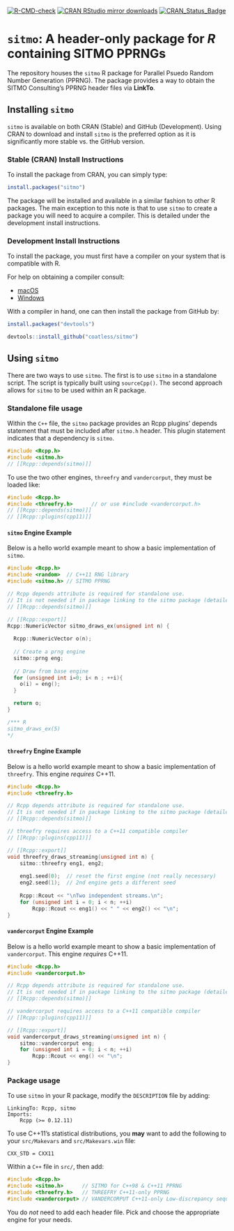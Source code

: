 <!-- README.md is generated from README.Rmd. Please edit that file -->
<!-- badges: start -->

[![R-CMD-check](https://github.com/coatless-rpkg/sitmo/actions/workflows/R-CMD-check.yaml/badge.svg)](https://github.com/coatless-rpkg/sitmo/actions/workflows/R-CMD-check.yaml)
[![CRAN RStudio mirror
downloads](https://cranlogs.r-pkg.org/badges/sitmo)](https://www.r-pkg.org/pkg/sitmo)
[![CRAN_Status_Badge](https://www.r-pkg.org/badges/version/sitmo)](https://cran.r-project.org/package=sitmo)
<!-- badges: end -->

# `sitmo`: A header-only package for *R* containing SITMO PPRNGs

The repository houses the `sitmo` R package for Parallel Psuedo Random
Number Generation (PPRNG). The package provides a way to obtain the
SITMO Consulting’s PPRNG header files via **LinkTo**.

## Installing `sitmo`

`sitmo` is available on both CRAN (Stable) and GitHub (Development).
Using CRAN to download and install `sitmo` is the preferred option as it
is significantly more stable vs. the GitHub version.

### Stable (CRAN) Install Instructions

To install the package from CRAN, you can simply type:

``` r
install.packages("sitmo")
```

The package will be installed and available in a similar fashion to
other R packages. The main exception to this note is that to use `sitmo`
to create a package you will need to acquire a compiler. This is
detailed under the development install instructions.

### Development Install Instructions

To install the package, you must first have a compiler on your system
that is compatible with R.

For help on obtaining a compiler consult:

- [macOS](https://thecoatlessprofessor.com/programming/r-compiler-tools-for-rcpp-on-os-x/)
- [Windows](https://thecoatlessprofessor.com/programming/rcpp/install-rtools-for-rcpp/)

With a compiler in hand, one can then install the package from GitHub
by:

``` r
install.packages("devtools")

devtools::install_github("coatless/sitmo")
```

## Using `sitmo`

There are two ways to use `sitmo`. The first is to use `sitmo` in a
standalone script. The script is typically built using `sourceCpp()`.
The second approach allows for `sitmo` to be used within an R package.

### Standalone file usage

Within the `C++` file, the `sitmo` package provides an Rcpp plugins’
depends statement that must be included after `sitmo.h` header. This
plugin statement indicates that a dependency is `sitmo`.

``` cpp
#include <Rcpp.h>
#include <sitmo.h> 
// [[Rcpp::depends(sitmo)]]
```

To use the two other engines, `threefry` and `vandercorput`, they must
be loaded like:

``` cpp
#include <Rcpp.h>
#include <threefry.h>      // or use #include <vandercorput.h>
// [[Rcpp::depends(sitmo)]]
// [[Rcpp::plugins(cpp11)]]
```

#### `sitmo` Engine Example

Below is a hello world example meant to show a basic implementation of
`sitmo`.

``` cpp
#include <Rcpp.h>
#include <random>  // C++11 RNG library
#include <sitmo.h> // SITMO PPRNG

// Rcpp depends attribute is required for standalone use. 
// It is not needed if in package linking to the sitmo package (detailed next).
// [[Rcpp::depends(sitmo)]]

// [[Rcpp::export]]
Rcpp::NumericVector sitmo_draws_ex(unsigned int n) {
  
  Rcpp::NumericVector o(n);
  
  // Create a prng engine
  sitmo::prng eng;
  
  // Draw from base engine
  for (unsigned int i=0; i< n ; ++i){
    o(i) = eng();  
  }

  return o;
}

/*** R
sitmo_draws_ex(5)
*/
```

#### `threefry` Engine Example

Below is a hello world example meant to show a basic implementation of
`threefry`. This engine *requires* C++11.

``` cpp
#include <Rcpp.h>
#include <threefry.h>

// Rcpp depends attribute is required for standalone use. 
// It is not needed if in package linking to the sitmo package (detailed next).
// [[Rcpp::depends(sitmo)]]

// threefry requires access to a C++11 compatible compiler
// [[Rcpp::plugins(cpp11)]]

// [[Rcpp::export]]
void threefry_draws_streaming(unsigned int n) {
    sitmo::threefry eng1, eng2; 
 
    eng1.seed(0);  // reset the first engine (not really necessary)
    eng2.seed(1);  // 2nd engine gets a different seed
 
    Rcpp::Rcout << "\nTwo independent streams.\n";
    for (unsigned int i = 0; i < n; ++i)
        Rcpp::Rcout << eng1() << " " << eng2() << "\n";
}
```

#### `vandercorput` Engine Example

Below is a hello world example meant to show a basic implementation of
`vandercorput`. This engine *requires* C++11.

``` cpp
#include <Rcpp.h>
#include <vandercorput.h>

// Rcpp depends attribute is required for standalone use. 
// It is not needed if in package linking to the sitmo package (detailed next).
// [[Rcpp::depends(sitmo)]]

// vandercorput requires access to a C++11 compatible compiler
// [[Rcpp::plugins(cpp11)]]

// [[Rcpp::export]]
void vandercorput_draws_streaming(unsigned int n) {
    sitmo::vandercorput eng;
    for (unsigned int i = 0; i < n; ++i)
        Rcpp::Rcout << eng() << "\n"; 
}
```

### Package usage

To use `sitmo` in your R package, modify the `DESCRIPTION` file by
adding:

    LinkingTo: Rcpp, sitmo
    Imports:
        Rcpp (>= 0.12.11)

To use C++11’s statistical distributions, you **may** want to add the
following to your `src/Makevars` and `src/Makevars.win` file:

    CXX_STD = CXX11

Within a `C++` file in `src/`, then add:

``` cpp
#include <Rcpp.h>
#include <sitmo.h>      // SITMO for C++98 & C++11 PPRNG
#include <threefry.h>   // THREEFRY C++11-only PPRNG
#include <vandercorput> // VANDERCORPUT C++11-only Low-discrepancy sequence
```

You do *not* need to add each header file. Pick and choose the
appropriate engine for your needs.
